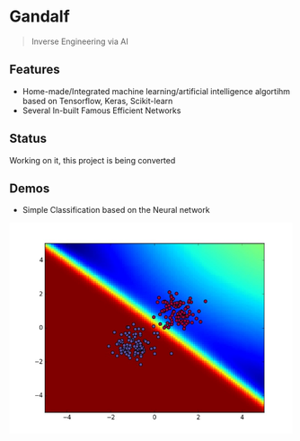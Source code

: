 # Gandalf
> Inverse Engineering via AI

## Features
+ Home-made/Integrated machine learning/artificial intelligence algortihm based on Tensorflow, Keras, Scikit-learn
+ Several In-built Famous Efficient Networks 

## Status
Working on it, this project is being converted

## Demos
+ Simple Classification based on the Neural network

![](./examples/simple_classification.jpeg)
